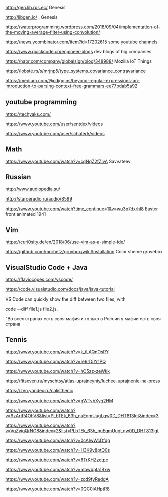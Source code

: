 <http://gen.lib.rus.ec/> Genesis

<http://libgen.io/> . Genesis

<https://waterprogramming.wordpress.com/2018/09/04/implementation-of-the-moving-average-filter-using-convolution/>

<https://news.ycombinator.com/item?id=17202615> some youtube channels

<https://www.quickcode.co/engineer-blogs>  dev blogs of big companies

<https://habr.com/company/globalsign/blog/348988/> Mozilla IoT Things

<https://lobste.rs/s/mrjnp5/type_systems_covariance_contravariance>

<https://medium.com/@cdiggins/beyond-regular-expressions-an-introduction-to-parsing-context-free-grammars-ee77bdab5a92>


## youtube programming

<https://techyaks.com/>

<https://www.youtube.com/user/sentdex/videos>

<https://www.youtube.com/user/schafer5/videos>

## Math

<https://www.youtube.com/watch?v=cqNqZ2fZlvA> Savvateev

## Russian
<http://www.audiopedia.su/>

<http://staroeradio.ru/audio/8599>

<https://www.youtube.com/watch?time_continue=1&v=wu3p7dxrhl8> Easter front animated 1941



## Vim

<https://curi0sity.de/en/2018/06/use-vim-as-a-simple-ide/>
 
<https://github.com/morhetz/gruvbox/wiki/Installation>   Color sheme gruvebox

## VisualStudio Code + Java
<https://flaviocopes.com/vscode/>

<https://code.visualstudio.com/docs/java/java-tutorial>

 VS Code can quickly show the diff between two files, with
 
 code --diff file1.js file2.js.


"Во всех странах есть своя мафия и только в России у мафии есть своя страна
## Tennis

<https://www.youtube.com/watch?v=k_iLAQnOsRY>

<https://www.youtube.com/watch?v=re6rDiYr1PQ>

<https://www.youtube.com/watch?v=hO5zz-zeWkk>

<https://fitseven.ru/myschtsy/atlas-uprajneyniy/luchee-uprajnenie-na-press>

<https://zen.yandex.ru/calisthenic>

<https://www.youtube.com/watch?v=gWTvbXyg2HM>

<https://www.youtube.com/watch?v=9zArtR4OhV8&list=PLbTEk_63h_nuEqmUugLqw0D_DHT813lgt&index=3>

<https://www.youtube.com/watch?v=VqZyiqQrNG8&index=2&list=PLbTEk_63h_nuEqmUugLqw0D_DHT813lgt>

<https://www.youtube.com/watch?v=0cAIwWcDfdg>

<https://www.youtube.com/watch?v=H3K9y8ptQ0s>

<https://www.youtube.com/watch?v=6TrKHZzetpc>

<https://www.youtube.com/watch?v=mbwbpta1Bxw>

<https://www.youtube.com/watch?v=zcd9fyRedgA>

<https://www.youtube.com/watch?v=0QC0lAHptR8>
